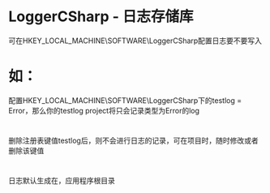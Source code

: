 # LoggerCSharp - 日志存储库
可在HKEY_LOCAL_MACHINE\SOFTWARE\LoggerCSharp配置日志要不要写入
# 如：
配置HKEY_LOCAL_MACHINE\SOFTWARE\LoggerCSharp下的testlog = Error，那么你的testlog project将只会记录类型为Error的log
#
删除注册表键值testlog后，则不会进行日志的记录，可在项目时，随时修改或者删除该键值
#
日志默认生成在，应用程序根目录
